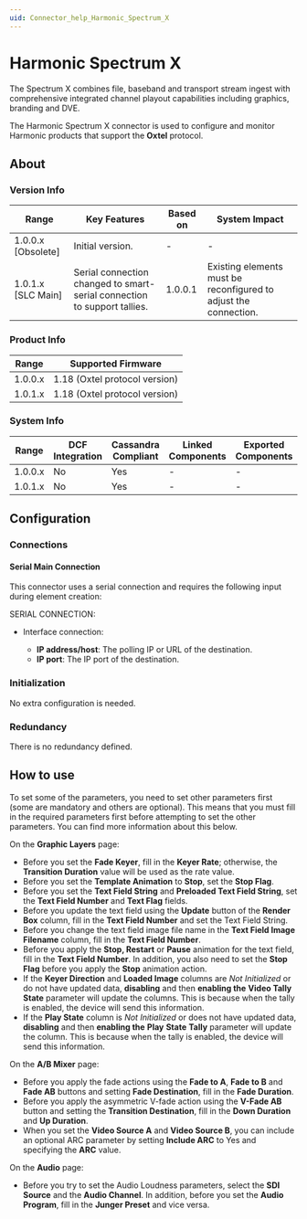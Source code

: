 ```yaml
---
uid: Connector_help_Harmonic_Spectrum_X
---
```


# Harmonic Spectrum X

The Spectrum X combines file, baseband and transport stream ingest with comprehensive integrated channel playout capabilities including graphics, branding and DVE.

The Harmonic Spectrum X connector is used to configure and monitor Harmonic products that support the **Oxtel** protocol.

## About

### Version Info

| **Range**            | **Key Features**                                                         | **Based on** | **System Impact**                                                |
|----------------------|--------------------------------------------------------------------------|--------------|------------------------------------------------------------------|
| 1.0.0.x \[Obsolete\] | Initial version.                                                         | \-           | \-                                                               |
| 1.0.1.x \[SLC Main\] | Serial connection changed to smart-serial connection to support tallies. | 1.0.0.1      | Existing elements must be reconfigured to adjust the connection. |

### Product Info

| **Range** | **Supported Firmware**        |
|-----------|-------------------------------|
| 1.0.0.x   | 1.18 (Oxtel protocol version) |
| 1.0.1.x   | 1.18 (Oxtel protocol version) |

### System Info

| **Range** | **DCF Integration** | **Cassandra Compliant** | **Linked Components** | **Exported Components** |
|-----------|---------------------|-------------------------|-----------------------|-------------------------|
| 1.0.0.x   | No                  | Yes                     | \-                    | \-                      |
| 1.0.1.x   | No                  | Yes                     | \-                    | \-                      |

## Configuration

### Connections

#### Serial Main Connection

This connector uses a serial connection and requires the following input during element creation:

SERIAL CONNECTION:

- Interface connection:

  - **IP address/host**: The polling IP or URL of the destination.
  - **IP port**: The IP port of the destination.

### Initialization

No extra configuration is needed.

### Redundancy

There is no redundancy defined.

## How to use

To set some of the parameters, you need to set other parameters first (some are mandatory and others are optional). This means that you must fill in the required parameters first before attempting to set the other parameters. You can find more information about this below.

On the **Graphic Layers** page:

- Before you set the **Fade Keyer**, fill in the **Keyer Rate**; otherwise, the **Transition Duration** value will be used as the rate value.
- Before you set the **Template Animation** to **Stop**, set the **Stop Flag**.
- Before you set the **Text Field String** and **Preloaded Text Field String**, set the **Text Field Number** and **Text Flag** fields.
- Before you update the text field using the **Update** button of the **Render Box** column, fill in the **Text Field Number** and set the Text Field String.
- Before you change the text field image file name in the **Text Field Image Filename** column, fill in the **Text Field Number**.
- Before you apply the **Stop, Restart** or **Pause** animation for the text field, fill in the **Text Field Number**. In addition, you also need to set the **Stop Flag** before you apply the **Stop** animation action.
- If the **Keyer Direction** and **Loaded Image** columns are *Not Initialized* or do not have updated data, **disabling** and then **enabling the** **Video Tally State** parameter will update the columns. This is because when the tally is enabled, the device will send this information.
- If the **Play State** column is *Not Initialized* or does not have updated data, **disabling** and then **enabling the** **Play** **State** **Tally** parameter will update the column. This is because when the tally is enabled, the device will send this information.

On the **A/B Mixer** page:

- Before you apply the fade actions using the **Fade to A**, **Fade to B** and **Fade AB** buttons and setting **Fade Destination**, fill in the **Fade Duration**.
- Before you apply the asymmetric V-fade action using the **V-Fade AB** button and setting the **Transition Destination**, fill in the **Down Duration** and **Up Duration**.
- When you set the **Video Source A** and **Video Source B**, you can include an optional ARC parameter by setting **Include ARC** to Yes and specifying the **ARC** value.

On the **Audio** page:

- Before you try to set the Audio Loudness parameters, select the **SDI Source** and the **Audio Channel**. In addition, before you set the **Audio Program**, fill in the **Junger Preset** and vice versa.
